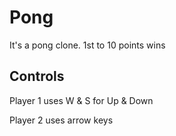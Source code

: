 # Pong
It's a pong clone. 1st to 10 points wins

## Controls
Player 1 uses W & S for Up & Down

Player 2 uses arrow keys

